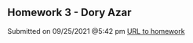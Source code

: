 ## Homework 3 - Dory Azar

Submitted on  09/25/2021 @5:42 pm
[URL to homework](https://prof-tejera.github.io/homework-3-DoryAzar/)